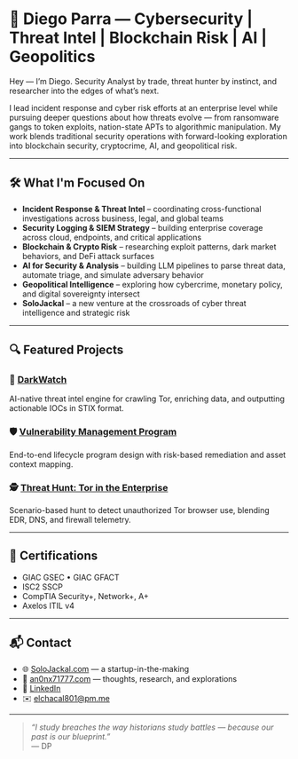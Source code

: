 # 👾 Diego Parra — Cybersecurity | Threat Intel | Blockchain Risk | AI | Geopolitics

Hey — I’m Diego. Security Analyst by trade, threat hunter by instinct, and researcher into the edges of what’s next.

I lead incident response and cyber risk efforts at an enterprise level while pursuing deeper questions about how threats evolve — from ransomware gangs to token exploits, nation-state APTs to algorithmic manipulation. My work blends traditional security operations with forward-looking exploration into blockchain security, cryptocrime, AI, and geopolitical risk.

---

## 🛠 What I'm Focused On

- **Incident Response & Threat Intel** – coordinating cross-functional investigations across business, legal, and global teams
- **Security Logging & SIEM Strategy** – building enterprise coverage across cloud, endpoints, and critical applications
- **Blockchain & Crypto Risk** – researching exploit patterns, dark market behaviors, and DeFi attack surfaces
- **AI for Security & Analysis** – building LLM pipelines to parse threat data, automate triage, and simulate adversary behavior
- **Geopolitical Intelligence** – exploring how cybercrime, monetary policy, and digital sovereignty intersect
- **SoloJackal** – a new venture at the crossroads of cyber threat intelligence and strategic risk

---

## 🔍 Featured Projects

### 🧪 [DarkWatch](https://github.com/solojackal)
AI-native threat intel engine for crawling Tor, enriching data, and outputting actionable IOCs in STIX format.

### 🛡 [Vulnerability Management Program](https://github.com/elchacal801/Vulnerability-Management-Program-Implementation)
End-to-end lifecycle program design with risk-based remediation and asset context mapping.

### 🕵️ [Threat Hunt: Tor in the Enterprise](https://github.com/elchacal801/threat-hunting-scenario-tor)
Scenario-based hunt to detect unauthorized Tor browser use, blending EDR, DNS, and firewall telemetry.

---

## 📜 Certifications

- GIAC GSEC • GIAC GFACT
- ISC2 SSCP
- CompTIA Security+, Network+, A+
- Axelos ITIL v4

---

## 📬 Contact

- 🌐 [SoloJackal.com](https://solojackal.com) — a startup-in-the-making  
- 📓 [an0nx71777.com](https://an0nx71777.com) — thoughts, research, and explorations  
- 🔗 [LinkedIn](https://www.linkedin.com/in/diego-parra)  
- ✉️ [elchacal801@pm.me](mailto:elchacal801@pm.me)

---

> _“I study breaches the way historians study battles — because our past is our blueprint.”_  
> — DP

